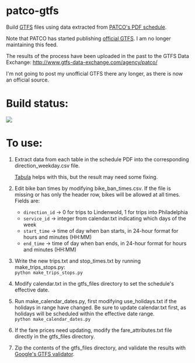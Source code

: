 patco-gtfs
==========

Build [GTFS](https://developers.google.com/transit/gtfs/) files using data extracted from [PATCO's PDF schedule](http://www.ridepatco.org/schedules/schedules.asp).

Note that PATCO has started publishing [official GTFS](http://www.ridepatco.org/developers/). I am no longer maintaining this feed.

The results of the process have been uploaded in the past to the GTFS Data Exchange:
<http://www.gtfs-data-exchange.com/agency/patco/>

I'm not going to post my unofficial GTFS there any longer, as there is now an official source.

Build status:
=============
[![](https://travis-ci.org/flibbertigibbet/patco-gtfs.svg)](https://travis-ci.org/flibbertigibbet/patco-gtfs)

To use:
=======
1.  Extract data from each table in the schedule PDF into the corresponding direction\_weekday.csv file.

    [Tabula](https://github.com/jazzido/tabula) helps with this, but the result may need some fixing.

2.  Edit bike ban times by modifying bike\_ban\_times.csv.  If the file is missing or has only the header row,
    bikes will be allowed at all times.  Fields are:  
    *  `direction_id` -> 0 for trips to Lindenwold, 1 for trips into Philadelphia
    *  `service_id` -> integer from calendar.txt indicating which days of the week
    *  `start_time` -> time of day when ban starts, in 24-hour format for hours and minutes (HH:MM)
    *  `end_time` -> time of day when ban ends, in 24-hour format for hours and minutes (HH:MM)
    
3.  Write the new trips.txt and stop\_times.txt by running make\_trips\_stops.py:  
        `python make_trips_stops.py`

4.  Modify calendar.txt in the gtfs\_files directory to set the schedule's effective date.

5.  Run make\_calendar\_dates.py, first modifying use\_holidays.txt if the holidays in range have changed.
    Be sure to update calendar.txt first, as holidays will be scheduled within the effective date range.  
        `python make_calendar_dates.py`
        
6.  If the fare prices need updating, modify the fare\_attributes.txt file directly in the gtfs\_files directory.

7.  Zip the contents of the gtfs\_files directory, and validate the results with [Google's GTFS validator](https://github.com/google/transitfeed/wiki/FeedValidator).
